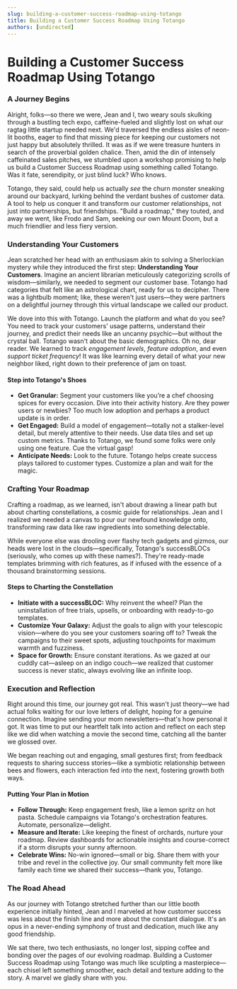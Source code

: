 ```yaml
---
slug: building-a-customer-success-roadmap-using-totango
title: Building a Customer Success Roadmap Using Totango
authors: [undirected]
---
```



# Building a Customer Success Roadmap Using Totango

### A Journey Begins

Alright, folks—so there we were, Jean and I, two weary souls skulking through a bustling tech expo, caffeine-fueled and slightly lost on what our ragtag little startup needed next. We'd traversed the endless aisles of neon-lit booths, eager to find that missing piece for keeping our customers not just happy but absolutely thrilled. It was as if we were treasure hunters in search of the proverbial golden chalice. Then, amid the din of intensely caffeinated sales pitches, we stumbled upon a workshop promising to help us build a Customer Success Roadmap using something called Totango. Was it fate, serendipity, or just blind luck? Who knows.

Totango, they said, could help us actually _see_ the churn monster sneaking around our backyard, lurking behind the verdant bushes of customer data. A tool to help us conquer it and transform our customer relationships, not just into partnerships, but friendships. "Build a roadmap," they touted, and away we went, like Frodo and Sam, seeking our own Mount Doom, but a much friendlier and less fiery version.

### Understanding Your Customers

Jean scratched her head with an enthusiasm akin to solving a Sherlockian mystery while they introduced the first step: **Understanding Your Customers**. Imagine an ancient librarian meticulously categorizing scrolls of wisdom—similarly, we needed to segment our customer base. Totango had categories that felt like an astrological chart, ready for us to decipher. There was a lightbulb moment; like, these weren't just users—they were partners on a delightful journey through this virtual landscape we called our product.

We dove into this with Totango. Launch the platform and what do you see? You need to track your customers' usage patterns, understand their journey, and predict their needs like an uncanny psychic—but without the crystal ball. Totango wasn't about the basic demographics. Oh no, dear reader. We learned to track _engagement levels_, _feature adoption_, and even _support ticket frequency_! It was like learning every detail of what your new neighbor liked, right down to their preference of jam on toast.

#### Step into Totango's Shoes
- **Get Granular:** Segment your customers like you’re a chef choosing spices for every occasion. Dive into their activity history. Are they power users or newbies? Too much low adoption and perhaps a product update is in order.
- **Get Engaged:** Build a model of engagement—totally not a stalker-level detail, but merely attentive to their needs. Use data tiles and set up custom metrics. Thanks to Totango, we found some folks were only using one feature. Cue the virtual gasp!
- **Anticipate Needs:** Look to the future. Totango helps create success plays tailored to customer types. Customize a plan and wait for the magic.

### Crafting Your Roadmap

Crafting a roadmap, as we learned, isn't about drawing a linear path but about charting constellations, a cosmic guide for relationships. Jean and I realized we needed a canvas to pour our newfound knowledge onto, transforming raw data like raw ingredients into something delectable.

While everyone else was drooling over flashy tech gadgets and gizmos, our heads were lost in the clouds—specifically, Totango's successBLOCs (seriously, who comes up with these names?). They're ready-made templates brimming with rich features, as if infused with the essence of a thousand brainstorming sessions.

#### Steps to Charting the Constellation
- **Initiate with a successBLOC:** Why reinvent the wheel? Plan the uninstallation of free trials, upsells, or onboarding with ready-to-go templates.
- **Customize Your Galaxy:** Adjust the goals to align with your telescopic vision—where do you see your customers soaring off to? Tweak the campaigns to their sweet spots, adjusting touchpoints for maximum warmth and fuzziness.
- **Space for Growth:** Ensure constant iterations. As we gazed at our cuddly cat—asleep on an indigo couch—we realized that customer success is never static, always evolving like an infinite loop.

### Execution and Reflection

Right around this time, our journey got real. This wasn't just theory—we had actual folks waiting for our love letters of delight, hoping for a genuine connection. Imagine sending your mom newsletters—that's how personal it got. It was time to put our heartfelt talk into action and reflect on each step like we did when watching a movie the second time, catching all the banter we glossed over.

We began reaching out and engaging, small gestures first; from feedback requests to sharing success stories—like a symbiotic relationship between bees and flowers, each interaction fed into the next, fostering growth both ways.

#### Putting Your Plan in Motion
- **Follow Through:** Keep engagement fresh, like a lemon spritz on hot pasta. Schedule campaigns via Totango's orchestration features. Automate, personalize—delight.
- **Measure and Iterate:** Like keeping the finest of orchards, nurture your roadmap. Review dashboards for actionable insights and course-correct if a storm disrupts your sunny afternoon.
- **Celebrate Wins:** No-win ignored—small or big. Share them with your tribe and revel in the collective joy. Our small community felt more like family each time we shared their success—thank you, Totango.

### The Road Ahead

As our journey with Totango stretched further than our little booth experience initially hinted, Jean and I marveled at how customer success was less about the finish line and more about the constant dialogue. It's an opus in a never-ending symphony of trust and dedication, much like any good friendship.

We sat there, two tech enthusiasts, no longer lost, sipping coffee and bonding over the pages of our evolving roadmap. Building a Customer Success Roadmap using Totango was much like sculpting a masterpiece—each chisel left something smoother, each detail and texture adding to the story. A marvel we gladly share with you.